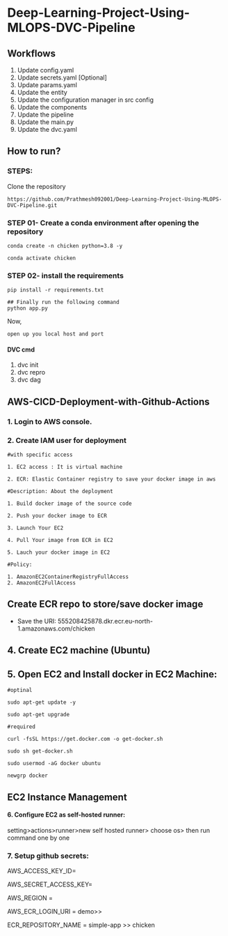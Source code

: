 # Deep-Learning-Project-Using-MLOPS-DVC-Pipeline

## Workflows
1. Update config.yaml
2. Update secrets.yaml [Optional]
3. Update params.yaml
4. Update the entity
5. Update the configuration manager in src config
6. Update the components
7. Update the pipeline
8. Update the main.py
9. Update the dvc.yaml

## How to run?
### STEPS:
Clone the repository
```
https://github.com/Prathmesh092001/Deep-Learning-Project-Using-MLOPS-DVC-Pipeline.git

```

### STEP 01- Create a conda environment after opening the repository
```
conda create -n chicken python=3.8 -y

conda activate chicken

```
### STEP 02- install the requirements
```
pip install -r requirements.txt

```
```
## Finally run the following command
python app.py

```
Now,
```
open up you local host and port
```
#### DVC cmd
1. dvc init
2. dvc repro
3. dvc dag

## AWS-CICD-Deployment-with-Github-Actions

### 1. Login to AWS console.
### 2. Create IAM user for deployment

```
#with specific access

1. EC2 access : It is virtual machine

2. ECR: Elastic Container registry to save your docker image in aws
```

```
#Description: About the deployment

1. Build docker image of the source code

2. Push your docker image to ECR

3. Launch Your EC2 

4. Pull Your image from ECR in EC2

5. Lauch your docker image in EC2

#Policy:

1. AmazonEC2ContainerRegistryFullAccess
2. AmazonEC2FullAccess

```
## Create ECR repo to store/save docker image

- Save the URI: 555208425878.dkr.ecr.eu-north-1.amazonaws.com/chicken

## 4. Create EC2 machine (Ubuntu)
## 5. Open EC2 and Install docker in EC2 Machine:
```
#optinal

sudo apt-get update -y

sudo apt-get upgrade

#required

curl -fsSL https://get.docker.com -o get-docker.sh

sudo sh get-docker.sh

sudo usermod -aG docker ubuntu

newgrp docker
```

## EC2 Instance Management

#### 6. Configure EC2 as self-hosted runner:

setting>actions>runner>new self hosted runner> choose os> then run command one by one


### 7. Setup github secrets:

AWS_ACCESS_KEY_ID=

AWS_SECRET_ACCESS_KEY=

AWS_REGION = 

AWS_ECR_LOGIN_URI = demo>>  

ECR_REPOSITORY_NAME = simple-app >> chicken

